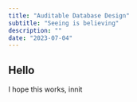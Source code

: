 ```yaml
---
title: "Auditable Database Design"
subtitle: "Seeing is believing"
description: ""
date: "2023-07-04"
---
```


## Hello

I hope this works, innit
